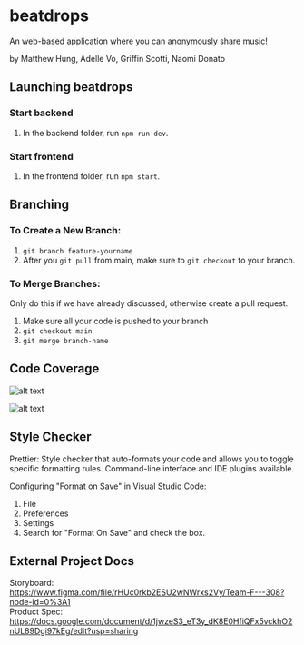 # beatdrops

An web-based application where you can anonymously share music!

by Matthew Hung, Adelle Vo, Griffin Scotti, Naomi Donato

## Launching beatdrops

### Start backend

1. In the backend folder, run `npm run dev`.

### Start frontend

1. In the frontend folder, run `npm start`.

## Branching

### To Create a New Branch:

1. `git branch feature-yourname`
2. After you `git pull` from main, make sure to `git checkout` to your branch.

### To Merge Branches:

Only do this if we have already discussed, otherwise create a pull request.

1. Make sure all your code is pushed to your branch
2. `git checkout main`
3. `git merge branch-name`

## Code Coverage

![alt text](https://github.com/matthewhung09/beatdrops/blob/main/images/coverage_report.PNG)

![alt text](<img width="100" src="https://user-images.githubusercontent.com/36245167/163697904-2c9ad0cd-1d1b-4b6b-a439-58e49f33b41b.png">)



## Style Checker 

Prettier: Style checker that auto-formats your code and allows you to toggle specific formatting rules. Command-line interface and IDE plugins available.

Configuring "Format on Save" in Visual Studio Code:
1. File 
2. Preferences 
3. Settings 
4. Search for "Format On Save" and check the box.

## External Project Docs

Storyboard: https://www.figma.com/file/rHUc0rkb2ESU2wNWrxs2Vy/Team-F---308?node-id=0%3A1 \
Product Spec: https://docs.google.com/document/d/1jwzeS3_eT3y_dK8E0HfiQFx5vckhO2nUL89Dgi97kEg/edit?usp=sharing
